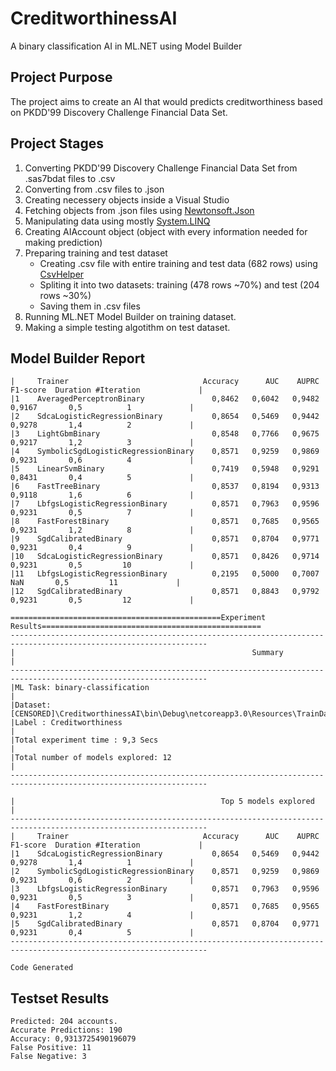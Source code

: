 # CreditworthinessAI
A binary classification AI in ML.NET using Model Builder

## Project Purpose
The project aims to create an AI that would predicts creditworthiness based on PKDD'99 Discovery Challenge Financial Data Set.

## Project Stages
1. Converting PKDD'99 Discovery Challenge Financial Data Set from .sas7bdat files to .csv
1. Converting from .csv files to .json
1. Creating necessery objects inside a Visual Studio
1. Fetching objects from .json files using [Newtonsoft.Json](https://www.newtonsoft.com/json)
1. Manipulating data using mostly [System.LINQ](https://docs.microsoft.com/pl-pl/dotnet/api/system.linq?view=netcore-3.0)
1. Creating AIAccount object (object with every information needed for making prediction)
1. Preparing training and test dataset
   * Creating .csv file with entire training and test data (682 rows) using [CsvHelper](https://joshclose.github.io/CsvHelper/)
   * Spliting it into two datasets: training (478 rows ~70%) and test (204 rows ~30%)
   * Saving them in .csv files
1. Running ML.NET Model Builder on training dataset.
1. Making a simple testing algotithm on test dataset.

## Model Builder Report
```
|     Trainer                              Accuracy      AUC    AUPRC  F1-score  Duration #Iteration             |
|1    AveragedPerceptronBinary               0,8462   0,6042   0,9482    0,9167       0,5          1             |
|2    SdcaLogisticRegressionBinary           0,8654   0,5469   0,9442    0,9278       1,4          2             |
|3    LightGbmBinary                         0,8548   0,7766   0,9675    0,9217       1,2          3             |
|4    SymbolicSgdLogisticRegressionBinary    0,8571   0,9259   0,9869    0,9231       0,6          4             |
|5    LinearSvmBinary                        0,7419   0,5948   0,9291    0,8431       0,4          5             |
|6    FastTreeBinary                         0,8537   0,8194   0,9313    0,9118       1,6          6             |
|7    LbfgsLogisticRegressionBinary          0,8571   0,7963   0,9596    0,9231       0,5          7             |
|8    FastForestBinary                       0,8571   0,7685   0,9565    0,9231       1,2          8             |
|9    SgdCalibratedBinary                    0,8571   0,8704   0,9771    0,9231       0,4          9             |
|10   SdcaLogisticRegressionBinary           0,8571   0,8426   0,9714    0,9231       0,5         10             |
|11   LbfgsLogisticRegressionBinary          0,2195   0,5000   0,7007       NaN       0,5         11             |
|12   SgdCalibratedBinary                    0,8571   0,8843   0,9792    0,9231       0,5         12             |

===============================================Experiment Results=================================================
------------------------------------------------------------------------------------------------------------------
|                                                     Summary                                                    |
------------------------------------------------------------------------------------------------------------------
|ML Task: binary-classification                                                                                  |
|Dataset: [CENSORED]\CreditworthinessAI\bin\Debug\netcoreapp3.0\Resources\TrainData.csv|
|Label : Creditworthiness                                                                                        |
|Total experiment time : 9,3 Secs                                                                                |
|Total number of models explored: 12                                                                             |
------------------------------------------------------------------------------------------------------------------

|                                              Top 5 models explored                                             |
------------------------------------------------------------------------------------------------------------------
|     Trainer                              Accuracy      AUC    AUPRC  F1-score  Duration #Iteration             |
|1    SdcaLogisticRegressionBinary           0,8654   0,5469   0,9442    0,9278       1,4          1             |
|2    SymbolicSgdLogisticRegressionBinary    0,8571   0,9259   0,9869    0,9231       0,6          2             |
|3    LbfgsLogisticRegressionBinary          0,8571   0,7963   0,9596    0,9231       0,5          3             |
|4    FastForestBinary                       0,8571   0,7685   0,9565    0,9231       1,2          4             |
|5    SgdCalibratedBinary                    0,8571   0,8704   0,9771    0,9231       0,4          5             |
------------------------------------------------------------------------------------------------------------------

Code Generated

```

## Testset Results
```
Predicted: 204 accounts.
Accurate Predictions: 190
Accuracy: 0,9313725490196079
False Positive: 11
False Negative: 3
```
